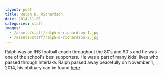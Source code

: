 ```yaml
---
layout: post
title: Ralph D. Richardson
date: 2014-11-01
categories: staff
images:
  - /assets/staff/ralph-d-richardson-1.jpg
  - /assets/staff/ralph-d-richardson-2.jpg
---
```

Ralph was an IHS football coach throughout the 80's and 90's and he was one of the school's best supporters.  He was a part of many kids' lives who passed through Interlake.  Ralph passed away peacefully on November 1, 2014, his obituary can be found [here](http://tinyurl.com/muhvxke).
